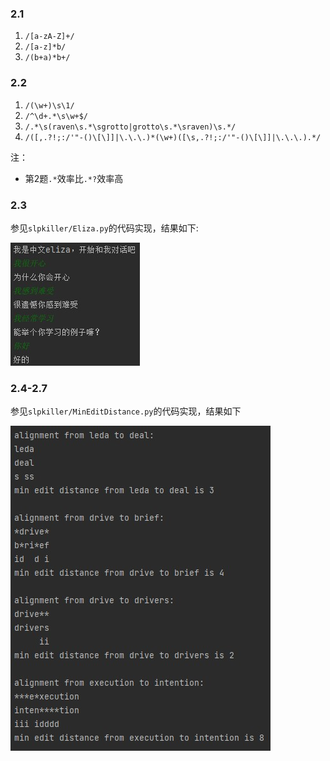 ### 2.1

1. `/[a-zA-Z]+/`
2. `/[a-z]*b/`
3. `/(b+a)*b+/`

### 2.2

1. `/(\w+)\s\1/`
2. `/^\d+.*\s\w+$/`
3. `/.*\s(raven\s.*\sgrotto|grotto\s.*\sraven)\s.*/`
4. `/([,.?!;:/'"-()\[\]]|\.\.\.)*(\w+)([\s,.?!;:/'"-()\[\]]|\.\.\.).*/`

注：

* 第2题`.*`效率比`.*?`效率高

### 2.3

参见`slpkiller/Eliza.py`的代码实现，结果如下:

![](pics/2_3.jpg)

### 2.4-2.7

参见`slpkiller/MinEditDistance.py`的代码实现，结果如下

![](pics/2_4-7.jpg)